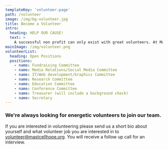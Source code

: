```yaml
---
templateKey: 'volunteer-page'
path: /volunteer
image: /img/bg-volunteer.jpg
title: Become a Volunteer
intro:
  heading: HELP OUR CAUSE!
  text: >
    A successful non profit can only exist with great volunteers. At Mast Cell Hope we work cooperatively and with respect for each other. We welcome all members who are patients, caregivers, family members, friends and medical professionals as volunteers.
mainImage: /img/volunteer.png
volunteerList:
  heading: Open Positions
  positions:
    - name: Fundraising Committee
    - name: Media Relations/Social Media Committee
    - name: IT/Web development/Graphics Committee
    - name: Research Committee
    - name: Education Committee
    - name: Conference Committee
    - name: Treasurer (will include a background check)
    - name: Secretary
---
```

### We're always looking for energetic volunteers to join our team.
If you are interested in volunteering please send us a short bio about yourself and what volunteer job you are interested in to [&#118;&#111;&#108;&#117;&#110;&#116;&#101;&#101;&#114;&#064;&#109;&#097;&#115;&#116;&#099;&#101;&#108;&#108;&#104;&#111;&#112;&#101;&#046;&#111;&#114;&#103;](mailto:&#118;&#111;&#108;&#117;&#110;&#116;&#101;&#101;&#114;&#064;&#109;&#097;&#115;&#116;&#099;&#101;&#108;&#108;&#104;&#111;&#112;&#101;&#046;&#111;&#114;&#103;). You will receive a follow up call for an interview.